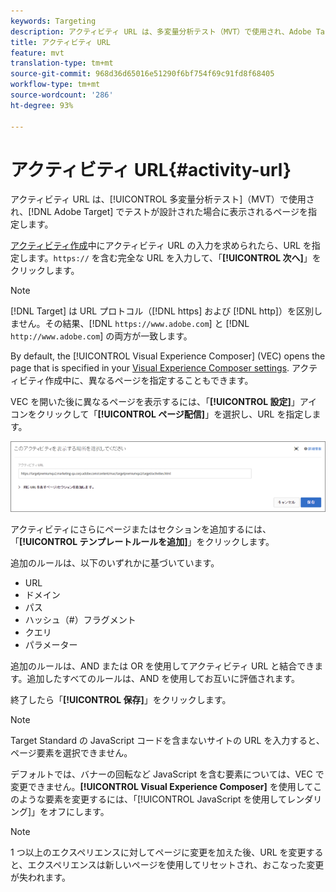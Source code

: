 ```yaml
---
keywords: Targeting
description: アクティビティ URL は、多変量分析テスト（MVT）で使用され、Adobe Target でテストが設計された場合に表示されるページを指定します。
title: アクティビティ URL
feature: mvt
translation-type: tm+mt
source-git-commit: 968d36d65016e51290f6bf754f69c91fd8f68405
workflow-type: tm+mt
source-wordcount: '286'
ht-degree: 93%

---
```



# アクティビティ URL{#activity-url}

アクティビティ URL は、[!UICONTROL 多変量分析テスト]（MVT）で使用され、[!DNL Adobe Target] でテストが設計された場合に表示されるページを指定します。

[アクティビティ作成](/help/c-activities/c-multivariate-testing/t-create-multivariate-test/create-multivariate-test.md)中にアクティビティ URL の入力を求められたら、URL を指定します。`https://` を含む完全な URL を入力して、「**[!UICONTROL 次へ]**」をクリックします。

>[!NOTE]
>
>[!DNL Target] は URL プロトコル（[!DNL https] および [!DNL http]）を区別しません。その結果、[!DNL `https://www.adobe.com`] と [!DNL `http://www.adobe.com`] の両方が一致します。

By default, the [!UICONTROL Visual Experience Composer] (VEC) opens the page that is specified in your [Visual Experience Composer settings](/help/administrating-target/visual-experience-composer-set-up.md). アクティビティ作成中に、異なるページを指定することもできます。

VEC を開いた後に異なるページを表示するには、「**[!UICONTROL 設定]**」アイコンをクリックして「**[!UICONTROL ページ配信]**」を選択し、URL を指定します。

![ページ配信ダイアログボックス](/help/c-activities/c-multivariate-testing/t-create-multivariate-test/assets/url-config.png)

アクティビティにさらにページまたはセクションを追加するには、「**[!UICONTROL テンプレートルールを追加]**」をクリックします。

追加のルールは、以下のいずれかに基づいています。

* URL
* ドメイン
* パス
* ハッシュ（#）フラグメント
* クエリ
* パラメーター

追加のルールは、AND または OR を使用してアクティビティ URL と結合できます。追加したすべてのルールは、AND を使用してお互いに評価されます。

終了したら「**[!UICONTROL 保存]**」をクリックします。

>[!NOTE]
>
>Target Standard の JavaScript コードを含まないサイトの URL を入力すると、ページ要素を選択できません。

デフォルトでは、バナーの回転など JavaScript を含む要素については、VEC で変更できません。**[!UICONTROL Visual Experience Composer]** を使用してこのような要素を変更するには、「[!UICONTROL JavaScript を使用してレンダリング]」をオフにします。

>[!NOTE]
>
>1 つ以上のエクスペリエンスに対してページに変更を加えた後、URL を変更すると、エクスペリエンスは新しいページを使用してリセットされ、おこなった変更が失われます。